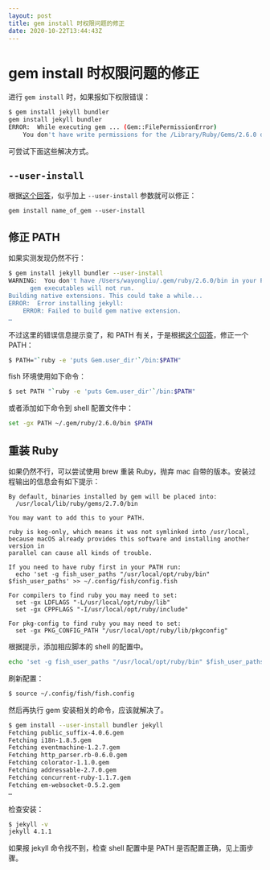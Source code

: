 ```yaml
---
layout: post
title: gem install 时权限问题的修正
date: 2020-10-22T13:44:43Z
---
```

# gem install 时权限问题的修正

进行 `gem install` 时，如果报如下权限错误：

```sh
$ gem install jekyll bundler
gem install jekyll bundler
ERROR:  While executing gem ... (Gem::FilePermissionError)
    You don't have write permissions for the /Library/Ruby/Gems/2.6.0 directory.
```

可尝试下面这些解决方式。


## `--user-install`

根据[这个回答](https://stackoverflow.com/a/58878367/1553656)，似乎加上 `--user-install` 参数就可以修正：

```
gem install name_of_gem --user-install
```

## 修正 PATH

如果实测发现仍然不行：

```sh
$ gem install jekyll bundler --user-install
WARNING:  You don't have /Users/wayongliu/.gem/ruby/2.6.0/bin in your PATH,
	  gem executables will not run.
Building native extensions. This could take a while...
ERROR:  Error installing jekyll:
	ERROR: Failed to build gem native extension.
…
```

不过这里的错误信息提示变了，和 PATH 有关，于是根据[这个回答](https://askubuntu.com/a/438822/368322)，修正一个 PATH：

```sh
$ PATH="`ruby -e 'puts Gem.user_dir'`/bin:$PATH"
```

fish 环境使用如下命令：

```sh
$ set PATH "`ruby -e 'puts Gem.user_dir'`/bin:$PATH"
```

或者添加如下命令到 shell 配置文件中：

```sh
set -gx PATH ~/.gem/ruby/2.6.0/bin $PATH
```

## 重装 Ruby

如果仍然不行，可以尝试使用 brew 重装 Ruby，抛弃 mac 自带的版本。安装过程输出的信息会有如下提示：

```
By default, binaries installed by gem will be placed into:
  /usr/local/lib/ruby/gems/2.7.0/bin

You may want to add this to your PATH.

ruby is keg-only, which means it was not symlinked into /usr/local,
because macOS already provides this software and installing another version in
parallel can cause all kinds of trouble.

If you need to have ruby first in your PATH run:
  echo 'set -g fish_user_paths "/usr/local/opt/ruby/bin" $fish_user_paths' >> ~/.config/fish/config.fish

For compilers to find ruby you may need to set:
  set -gx LDFLAGS "-L/usr/local/opt/ruby/lib"
  set -gx CPPFLAGS "-I/usr/local/opt/ruby/include"

For pkg-config to find ruby you may need to set:
  set -gx PKG_CONFIG_PATH "/usr/local/opt/ruby/lib/pkgconfig"
```

根据提示，添加相应脚本的 shell 的配置中。

```sh
echo 'set -g fish_user_paths "/usr/local/opt/ruby/bin" $fish_user_paths' >> ~/.config/fish/config.fish
```

刷新配置：

```sh
$ source ~/.config/fish/fish.config
```

然后再执行 gem 安装相关的命令，应该就解决了。

```sh
$ gem install --user-install bundler jekyll
Fetching public_suffix-4.0.6.gem
Fetching i18n-1.8.5.gem
Fetching eventmachine-1.2.7.gem
Fetching http_parser.rb-0.6.0.gem
Fetching colorator-1.1.0.gem
Fetching addressable-2.7.0.gem
Fetching concurrent-ruby-1.1.7.gem
Fetching em-websocket-0.5.2.gem
…
```

检查安装：

```sh
$ jekyll -v                                                                                                  
jekyll 4.1.1
```

如果报 jekyll 命令找不到，检查 shell 配置中是 PATH 是否配置正确，见上面步骤。







